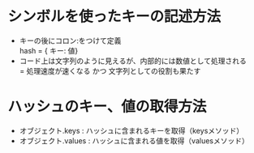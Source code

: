 # シンボルを使ったキーの記述方法
- キーの後にコロン:をつけて定義  
  hash = { キー: 値}
- コード上は文字列のように見えるが、内部的には数値として処理される  
  = 処理速度が速くなる かつ 文字列としての役割も果たす

# ハッシュのキー、値の取得方法
- オブジェクト.keys : ハッシュに含まれるキーを取得（keysメソッド）
- オブジェクト.values : ハッシュに含まれる値を取得（valuesメソッド）
